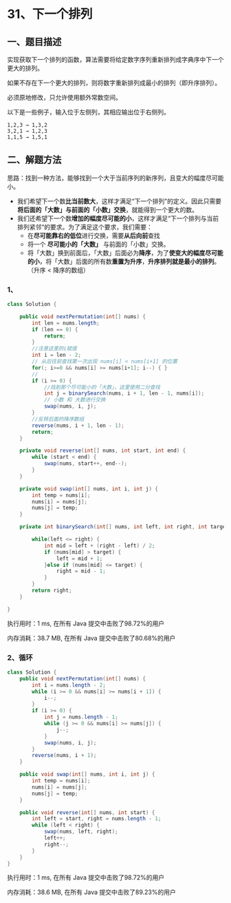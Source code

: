 # 31、下一个排列

## 一、题目描述

实现获取下一个排列的函数，算法需要将给定数字序列重新排列成字典序中下一个更大的排列。

如果不存在下一个更大的排列，则将数字重新排列成最小的排列（即升序排列）。

必须原地修改，只允许使用额外常数空间。

以下是一些例子，输入位于左侧列，其相应输出位于右侧列。

```
1,2,3 → 1,3,2
3,2,1 → 1,2,3
1,1,5 → 1,5,1
```



## 二、解题方法

思路：找到一种方法，能够找到一个大于当前序列的新序列，且变大的幅度尽可能小。

- 我们希望下一个数**比当前数大**，这样才满足“下一个排列”的定义。因此只需要**将后面的「大数」与前面的「小数」交换**，就能得到一个更大的数。
- 我们还希望下一个数**增加的幅度尽可能的小**，这样才满足“下一个排列与当前排列紧邻“的要求。为了满足这个要求，我们需要：
  - 在**尽可能靠右的低位**进行交换，需要**从后向前**查找
  - 将一个 **尽可能小的「大数」** 与前面的「小数」交换。
  - 将「大数」换到前面后，「大数」后面必为**降序**，为了**使变大的幅度尽可能的小**，将「大数」后面的所有数**重置为升序**，**升序排列就是最小的排列**。（升序 < 降序的数组）



### 1、

```java
class Solution {

    public void nextPermutation(int[] nums) {
        int len = nums.length;
        if (len == 0) {
            return;
        }
        //注意这里的i赋值
        int i = len - 2;
        // 从后往前查找第一次出现 nums[i] < nums[i+1] 的位置
        for(; i>=0 && nums[i] >= nums[i+1]; i--) { }
        //
        if (i >= 0) {
            //找到那个尽可能小的「大数」，这里使用二分查找
            int j = binarySearch(nums, i + 1, len - 1, nums[i]);
            // 小数 和 大数进行交换
            swap(nums, i, j);
        }
        //反转后面的降序数组
        reverse(nums, i + 1, len - 1);
        return;
    }

    private void reverse(int[] nums, int start, int end) {
        while (start < end) {
            swap(nums, start++, end--);
        }
    }

    private void swap(int[] nums, int i, int j) {
        int temp = nums[i];
        nums[i] = nums[j];
        nums[j] = temp;
    }

    private int binarySearch(int[] nums, int left, int right, int target) {

        while(left <= right) {
            int mid = left + (right - left) / 2;
            if (nums[mid] > target) {
                left = mid + 1;
            }else if (nums[mid] <= target) {
                right = mid - 1;
            }
        }
        return right;
    }

}
```

执行用时：1 ms, 在所有 Java 提交中击败了98.72%的用户

内存消耗：38.7 MB, 在所有 Java 提交中击败了80.68%的用户

### 2、循环 

```java
class Solution {
    public void nextPermutation(int[] nums) {
        int i = nums.length - 2;
        while (i >= 0 && nums[i] >= nums[i + 1]) {
            i--;
        }
        if (i >= 0) {
            int j = nums.length - 1;
            while (j >= 0 && nums[i] >= nums[j]) {
                j--;
            }
            swap(nums, i, j);
        }
        reverse(nums, i + 1);
    }

    public void swap(int[] nums, int i, int j) {
        int temp = nums[i];
        nums[i] = nums[j];
        nums[j] = temp;
    }

    public void reverse(int[] nums, int start) {
        int left = start, right = nums.length - 1;
        while (left < right) {
            swap(nums, left, right);
            left++;
            right--;
        }
    }
}
```

执行用时：1 ms, 在所有 Java 提交中击败了98.72%的用户

内存消耗：38.6 MB, 在所有 Java 提交中击败了89.23%的用户